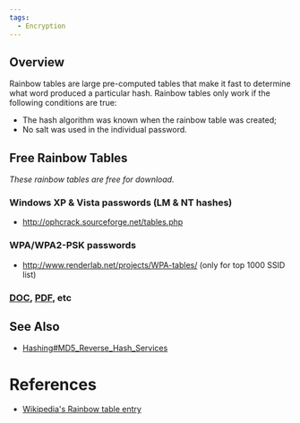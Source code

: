 ```yaml
---
tags:
  - Encryption
---
```

## Overview

Rainbow tables are large pre-computed tables that make it fast to
determine what word produced a particular hash. Rainbow tables only work
if the following conditions are true:

* The hash algorithm was known when the rainbow table was created;
* No salt was used in the individual password.

## Free Rainbow Tables

*These rainbow tables are free for download.*

### Windows XP & Vista passwords (LM & NT hashes)

* <http://ophcrack.sourceforge.net/tables.php>

### WPA/WPA2-PSK passwords

* <http://www.renderlab.net/projects/WPA-tables/> (only for top 1000 SSID list)

### [DOC](doc.md), [PDF](pdf.md), etc

## See Also

* [Hashing#MD5_Reverse_Hash_Services](hashing.md#md5-reverse-hash-services)

# References

* [Wikipedia's Rainbow table entry](http://en.wikipedia.org/wiki/Rainbow_table)
